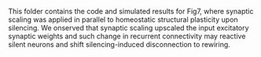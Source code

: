 This folder contains the code and simulated results for Fig7, where synaptic scaling was applied in parallel to homeostatic structural plasticity upon silencing. We onserved that synaptic scaling upscaled the input excitatory synaptic weights and such change in recurrent connectivity may reactive silent neurons and shift silencing-induced disconnection to rewiring.
